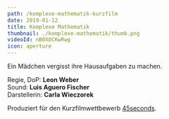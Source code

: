 ```yaml
---
path: /komplexe-mathematik-kurzfilm
date: 2019-01-12
title: Komplexe Mathematik
thumbnail: ./komplexe-mathematik/thumb.png
videoId: nB0XOCKwRwg
icon: aperture
---
```


Ein Mädchen vergisst ihre Hausaufgaben zu machen.

Regie, DoP: **Leon Weber**\
Sound: **Luis Aguero Fischer**\
Darstellerin: **Carla Wieczorek**

Produziert für den Kurzfilmwettbewerb [45seconds](https://45seconds.de/).
